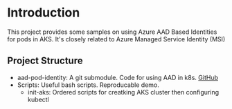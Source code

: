 # Introduction 

This project provides some samples on using Azure AAD Based Identities for pods in AKS. It's closely related to Azure Managed Service Identity (MSI)

## Project Structure

* aad-pod-identity: A git submodule. Code for using AAD in k8s. [GitHub](https://github.com/Azure/aad-pod-identity)
* Scripts: Useful bash scripts. Reproducable demo.
    * init-aks: Ordered scripts for creatking AKS cluster then configuring kubectl 

